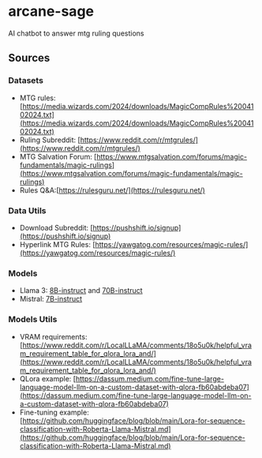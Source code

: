 # arcane-sage
AI chatbot to answer mtg ruling questions

## Sources
### Datasets
- MTG rules: [https://media.wizards.com/2024/downloads/MagicCompRules%2004102024.txt](https://media.wizards.com/2024/downloads/MagicCompRules%2004102024.txt)
- Ruling Subreddit: [https://www.reddit.com/r/mtgrules/](https://www.reddit.com/r/mtgrules/)
- MTG Salvation Forum: [https://www.mtgsalvation.com/forums/magic-fundamentals/magic-rulings](https://www.mtgsalvation.com/forums/magic-fundamentals/magic-rulings)
- Rules Q&A:[https://rulesguru.net/](https://rulesguru.net/)

### Data Utils
- Download Subreddit: [https://pushshift.io/signup](https://pushshift.io/signup)
- Hyperlink MTG Rules: [https://yawgatog.com/resources/magic-rules/](https://yawgatog.com/resources/magic-rules/)

### Models
- Llama 3: [8B-instruct](https://huggingface.co/meta-llama/Meta-Llama-3-8B-Instruct) and [70B-instruct](https://huggingface.co/meta-llama/Meta-Llama-3-70B-Instruct)
- Mistral: [7B-instruct](https://huggingface.co/mistralai/Mistral-7B-Instruct-v0.3)

### Models Utils
- VRAM requirements: [https://www.reddit.com/r/LocalLLaMA/comments/18o5u0k/helpful_vram_requirement_table_for_qlora_lora_and/](https://www.reddit.com/r/LocalLLaMA/comments/18o5u0k/helpful_vram_requirement_table_for_qlora_lora_and/)
- QLora example: [https://dassum.medium.com/fine-tune-large-language-model-llm-on-a-custom-dataset-with-qlora-fb60abdeba07](https://dassum.medium.com/fine-tune-large-language-model-llm-on-a-custom-dataset-with-qlora-fb60abdeba07)
- Fine-tuning example: [https://github.com/huggingface/blog/blob/main/Lora-for-sequence-classification-with-Roberta-Llama-Mistral.md](https://github.com/huggingface/blog/blob/main/Lora-for-sequence-classification-with-Roberta-Llama-Mistral.md)
